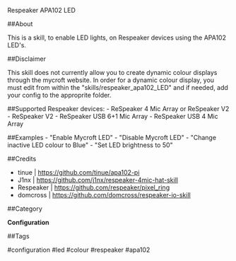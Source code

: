 Respeaker APA102 LED

##About

This is a skill, to enable LED lights, on Respeaker devices using the APA102 LED's.

##Disclaimer

This skill does not currently allow you to create dynamic colour displays through the mycroft website.
In order for a dynamic colour display, you must edit from within the "skills/respeaker_apa102_LED" and
if needed, add your config to the approprite folder. 

##Supported Respeaker devices: 
    - ReSpeaker 4 Mic Array or ReSpeaker V2
    - ReSpeaker V2
    - ReSpeaker USB 6+1 Mic Array
    - ReSpeaker USB 4 Mic Array

##Examples
    - "Enable Mycroft LED"
    - "Disable Mycroft LED"
    - "Change inactive LED colour to Blue"
    - "Set LED brightness to 50"

##Credits
* tinue         |   https://github.com/tinue/apa102-pi
* J1nx          |   https://github.com/j1nx/respeaker-4mic-hat-skill
* Respeaker     |   https://github.com/respeaker/pixel_ring
* domcross      |   https://github.com/domcross/respeaker-io-skill

##Category

**Configuration**

##Tags

#configuration #led #colour #respeaker #apa102

